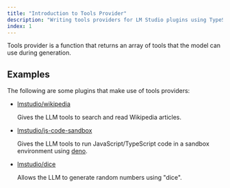 ```yaml
---
title: "Introduction to Tools Provider"
description: "Writing tools providers for LM Studio plugins using TypeScript"
index: 1
---
```


Tools provider is a function that returns an array of tools that the model can use during generation.

## Examples

The following are some plugins that make use of tools providers:

- [lmstudio/wikipedia](https://lmstudio.ai/lmstudio/wikipedia)

  Gives the LLM tools to search and read Wikipedia articles.

- [lmstudio/js-code-sandbox](https://lmstudio.ai/lmstudio/js-code-sandbox)

  Gives the LLM tools to run JavaScript/TypeScript code in a sandbox environment using [deno](https://deno.com/).

- [lmstudio/dice](https://lmstudio.ai/lmstudio/dice)

  Allows the LLM to generate random numbers using "dice".
